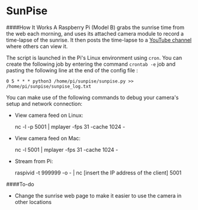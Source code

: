 SunPise
===
####How It Works
A Raspberry Pi (Model B) grabs the sunrise time from the web each morning, and uses its attached camera module to record a time-lapse of the sunrise. It then posts the time-lapse to a [YouTube channel](https://www.youtube.com/channel/UCFsV7YLKRGnAX3VVVQzPAXg) where others can view it.

The script is launched in the Pi's Linux environment using `cron`. You can create the following job by entering the command `crontab -e` job and pasting the following line at the end of the config file :

	0 5 * * * python3 /home/pi/sunpise/sunpise.py >> /home/pi/sunpise/sunpise_log.txt

You can make use of the following commands to debug your camera's setup and network connection:

- View camera feed on Linux:

	nc -l -p 5001 | mplayer -fps 31 -cache 1024 -

- View camera feed on Mac:

	nc -l 5001 | mplayer -fps 31 -cache 1024 -

- Stream from Pi:

	raspivid -t 999999 -o - | nc [insert the IP address of the client] 5001

####To-do
- Change the sunrise web page to make it easier to use the camera in other locations
